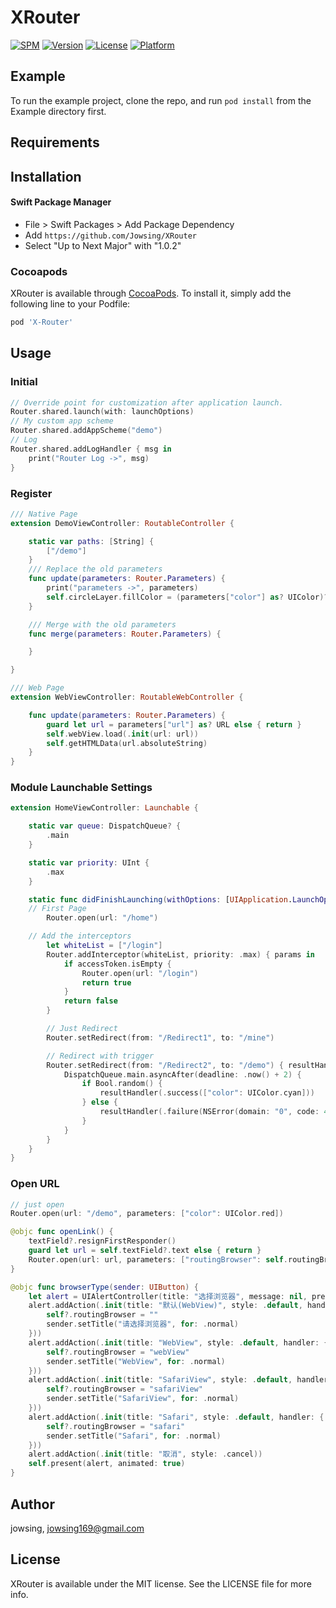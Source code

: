 # XRouter

[![SPM](https://img.shields.io/badge/SPM-supported-DE5C43.svg?style=flat)](https://swift.org/package-manager/)
[![Version](https://img.shields.io/cocoapods/v/X-Router.svg?style=flat)](https://cocoapods.org/pods/X-Router)
[![License](https://img.shields.io/cocoapods/l/X-Router.svg?style=flat)](https://cocoapods.org/pods/X-Router)
[![Platform](https://img.shields.io/cocoapods/p/X-Router.svg?style=flat)](https://cocoapods.org/pods/X-Router)

## Example

To run the example project, clone the repo, and run `pod install` from the Example directory first.

## Requirements

## Installation

#### Swift Package Manager

- File > Swift Packages > Add Package Dependency
- Add `https://github.com/Jowsing/XRouter`
- Select "Up to Next Major" with "1.0.2"

### Cocoapods

XRouter is available through [CocoaPods](https://cocoapods.org). To install
it, simply add the following line to your Podfile:

```ruby
pod 'X-Router'
```

## Usage

### Initial

```swift
// Override point for customization after application launch.
Router.shared.launch(with: launchOptions)
// My custom app scheme
Router.shared.addAppScheme("demo")
// Log
Router.shared.addLogHandler { msg in
    print("Router Log ->", msg)
}
```

### Register

```swift
/// Native Page
extension DemoViewController: RoutableController {

    static var paths: [String] {
        ["/demo"]
    }
    /// Replace the old parameters
    func update(parameters: Router.Parameters) {
        print("parameters ->", parameters)
        self.circleLayer.fillColor = (parameters["color"] as? UIColor)?.cgColor
    }

    /// Merge with the old parameters
    func merge(parameters: Router.Parameters) {

    }

}

/// Web Page
extension WebViewController: RoutableWebController {

    func update(parameters: Router.Parameters) {
        guard let url = parameters["url"] as? URL else { return }
        self.webView.load(.init(url: url))
        self.getHTMLData(url.absoluteString)
    }
}
```

### Module Launchable Settings

```swift
extension HomeViewController: Launchable {

    static var queue: DispatchQueue? {
        .main
    }

    static var priority: UInt {
        .max
    }

    static func didFinishLaunching(withOptions: [UIApplication.LaunchOptionsKey : Any]?) {
	// First Page
        Router.open(url: "/home")

	// Add the interceptors
        let whiteList = ["/login"]
        Router.addInterceptor(whiteList, priority: .max) { params in
            if accessToken.isEmpty {
                Router.open(url: "/login")
                return true
            }
            return false
        }

        // Just Redirect
        Router.setRedirect(from: "/Redirect1", to: "/mine")

        // Redirect with trigger
        Router.setRedirect(from: "/Redirect2", to: "/demo") { resultHandler in
            DispatchQueue.main.asyncAfter(deadline: .now() + 2) {
                if Bool.random() {
                    resultHandler(.success(["color": UIColor.cyan]))
                } else {
                    resultHandler(.failure(NSError(domain: "0", code: 444)))
                }
            }
        }
    }
}
```

### Open URL

```swift
// just open
Router.open(url: "/demo", parameters: ["color": UIColor.red])

@objc func openLink() {
    textField?.resignFirstResponder()
    guard let url = self.textField?.text else { return }
    Router.open(url: url, parameters: ["routingBrowser": self.routingBrowser])
}

@objc func browserType(sender: UIButton) {
	let alert = UIAlertController(title: "选择浏览器", message: nil, preferredStyle: .actionSheet)
	alert.addAction(.init(title: "默认(WebView)", style: .default, handler: { [weak self] _ in
		self?.routingBrowser = ""
		sender.setTitle("请选择浏览器", for: .normal)
	}))
	alert.addAction(.init(title: "WebView", style: .default, handler: { [weak self] _ in
		self?.routingBrowser = "webView"
		sender.setTitle("WebView", for: .normal)
	}))
	alert.addAction(.init(title: "SafariView", style: .default, handler: { [weak self] _ in
		self?.routingBrowser = "safariView"
		sender.setTitle("SafariView", for: .normal)
	}))
	alert.addAction(.init(title: "Safari", style: .default, handler: { [weak self] _ in
		self?.routingBrowser = "safari"
		sender.setTitle("Safari", for: .normal)
	}))
	alert.addAction(.init(title: "取消", style: .cancel))
	self.present(alert, animated: true)
}
```

## Author

jowsing, jowsing169@gmail.com

## License

XRouter is available under the MIT license. See the LICENSE file for more info.
